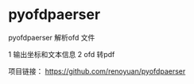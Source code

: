 # pyofdpaerser
pyofdpaerser 解析ofd 文件

1 输出坐标和文本信息
2 ofd 转pdf

项目链接： https://github.com/renoyuan/pyofdpaerser

